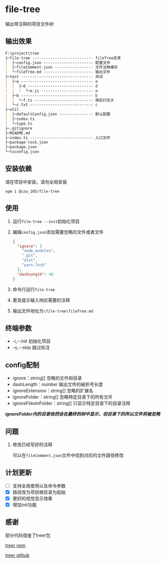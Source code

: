 # file-tree  

输出带注释的项目文件树

## 输出效果

```markdown
F:\project\tree
├─file-tree --------------------------- fileTree目录
|  ├─config.json ---------------------- 配置文件
|  ├─fileComment.json ----------------- 文件注释缓存
|  └─fileTree.md ---------------------- 输出文件
├─test -------------------------------- 测试
|  ├─a -------------------------------- a
|  |  ├─d ----------------------------- d
|  |  |  └─e.js ----------------------- e
|  ├─b -------------------------------- b
|  |  └─f.ts -------------------------- 啊实打实大
|  └─c.txt ---------------------------- c
├─util
|  ├─defaultConfig.json --------------- 默认配置
|  ├─index.ts
|  └─type.ts
├─.gitignore
├─README.md
├─index.ts ---------------------------- 入口文件
├─package-lock.json
├─package.json
└─tsconfig.json
```

## 安装依赖

请在项目中安装，请勿全局安装

```shell
npm i @zzw_105/file-tree
```

## 使用

1. 运行`file-tree --init`初始化项目

2. 编辑`config.json`添加需要忽略的文件或者文件

   ```json
   {
     "ignore": [
       "node_modules",
       ".git",
       "dist",
       "yarn.lock"
     ],
     "dashLength": 40
   }
   ```

3. 命令行运行`file-tree`

4. 更具提示输入响应需要的注释

5. 输出文件地址为`\file-tree\fileTree.md`

## 终端参数

- -i,--init 初始化项目
- -s,--skip 跳过标注

## config配制

- ignore：string[] 忽略的文件和目录
- dashLength：number 输出文件的破折号长度
- ignoreExtension：string[] 忽略的扩展名
- ignoreFolder：string[] 忽略特定目录下的所有文件
- ignoreFilesInFolder：string[] 只显示特定目录下的目录注释

***ignoreFolder内的目录依然会在最终的树中显示，但目录下的所以文件将被忽略***

## 问题

1. 修改已经写好的注释

   可以在`fileComment.json`文件中找到对应的文件路径修改

## 计划更新

- [ ] 支持全局使用以及命令参数
- [x] 路径改为项目根目录为起始
- [x] 更好的视觉显示效果
- [x] 增加init功能

## 感谢

部分代码借鉴了treer包

[treer npm](https://www.npmjs.com/package/treer)

[treer github](https://github.com/derycktse/treer)
